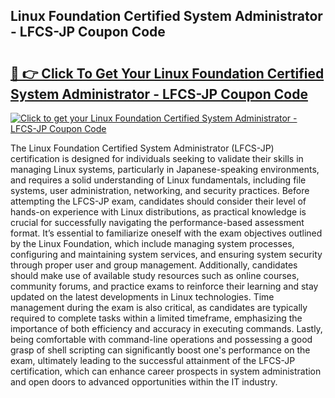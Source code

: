 ## Linux Foundation Certified System Administrator - LFCS-JP Coupon Code

# <h2><a href="https://gitdownloader.com/linuxfoundation.php">🔗 👉 Click To Get Your Linux Foundation Certified System Administrator - LFCS-JP Coupon Code</a></h2>

[![Click to get your Linux Foundation Certified System Administrator - LFCS-JP Coupon Code](https://gitdownloader.com/linuxfoundation.jpg)](https://gitdownloader.com/linuxfoundation.php)

The Linux Foundation Certified System Administrator (LFCS-JP) certification is designed for individuals seeking to validate their skills in managing Linux systems, particularly in Japanese-speaking environments, and requires a solid understanding of Linux fundamentals, including file systems, user administration, networking, and security practices. Before attempting the LFCS-JP exam, candidates should consider their level of hands-on experience with Linux distributions, as practical knowledge is crucial for successfully navigating the performance-based assessment format. It’s essential to familiarize oneself with the exam objectives outlined by the Linux Foundation, which include managing system processes, configuring and maintaining system services, and ensuring system security through proper user and group management. Additionally, candidates should make use of available study resources such as online courses, community forums, and practice exams to reinforce their learning and stay updated on the latest developments in Linux technologies. Time management during the exam is also critical, as candidates are typically required to complete tasks within a limited timeframe, emphasizing the importance of both efficiency and accuracy in executing commands. Lastly, being comfortable with command-line operations and possessing a good grasp of shell scripting can significantly boost one's performance on the exam, ultimately leading to the successful attainment of the LFCS-JP certification, which can enhance career prospects in system administration and open doors to advanced opportunities within the IT industry.